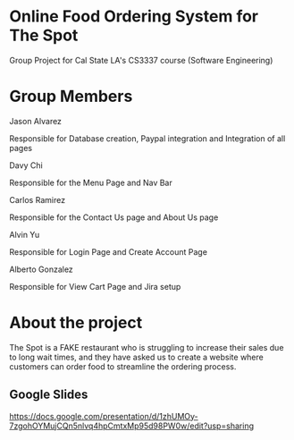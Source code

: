 # Online Food Ordering System for The Spot
Group Project for Cal State LA's CS3337 course (Software Engineering)

# Group Members
Jason Alvarez

Responsible for Database creation, Paypal integration and Integration of all pages

Davy Chi

Responsible for the Menu Page and Nav Bar

Carlos Ramirez

Responsible for the Contact Us page and About Us page

Alvin Yu

Responsible for Login Page and Create Account Page

Alberto Gonzalez

Responsible for View Cart Page and Jira setup

# About the project
The Spot is a FAKE restaurant who is struggling to increase their sales due to long wait times, and they have asked us to create a website where customers can order food to streamline the ordering process.


## Google Slides
https://docs.google.com/presentation/d/1zhUMOy-7zgohOYMujCQn5nlvq4hpCmtxMp95d98PW0w/edit?usp=sharing


